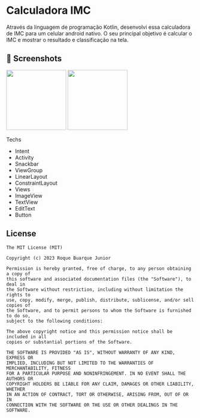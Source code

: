 # Calculadora IMC
Através da linguagem de programação Kotlin, desenvolvi essa calculadora de IMC para um celular android nativo. O seu principal objetivo é calcular o IMC e mostrar o resultado e classificação na tela.

## :camera_flash: Screenshots
<img src= "https://github.com/user-attachments/assets/ea8cff07-487b-4121-b359-c63122889738" width= 160/> <img src= "https://github.com/user-attachments/assets/312c296e-7580-4d2c-ac3f-cbe07a63a8ad" width= 160/>

Techs
- Intent
- Activity
- Snackbar
- ViewGroup
- LinearLayout
- ConstraintLayout
- Views
- ImageView
- TextView
- EditText
- Button


## License
```
The MIT License (MIT)

Copyright (c) 2023 Roque Buarque Junior

Permission is hereby granted, free of charge, to any person obtaining a copy of
this software and associated documentation files (the "Software"), to deal in
the Software without restriction, including without limitation the rights to
use, copy, modify, merge, publish, distribute, sublicense, and/or sell copies of
the Software, and to permit persons to whom the Software is furnished to do so,
subject to the following conditions:

The above copyright notice and this permission notice shall be included in all
copies or substantial portions of the Software.

THE SOFTWARE IS PROVIDED "AS IS", WITHOUT WARRANTY OF ANY KIND, EXPRESS OR
IMPLIED, INCLUDING BUT NOT LIMITED TO THE WARRANTIES OF MERCHANTABILITY, FITNESS
FOR A PARTICULAR PURPOSE AND NONINFRINGEMENT. IN NO EVENT SHALL THE AUTHORS OR
COPYRIGHT HOLDERS BE LIABLE FOR ANY CLAIM, DAMAGES OR OTHER LIABILITY, WHETHER
IN AN ACTION OF CONTRACT, TORT OR OTHERWISE, ARISING FROM, OUT OF OR IN
CONNECTION WITH THE SOFTWARE OR THE USE OR OTHER DEALINGS IN THE SOFTWARE.
```
